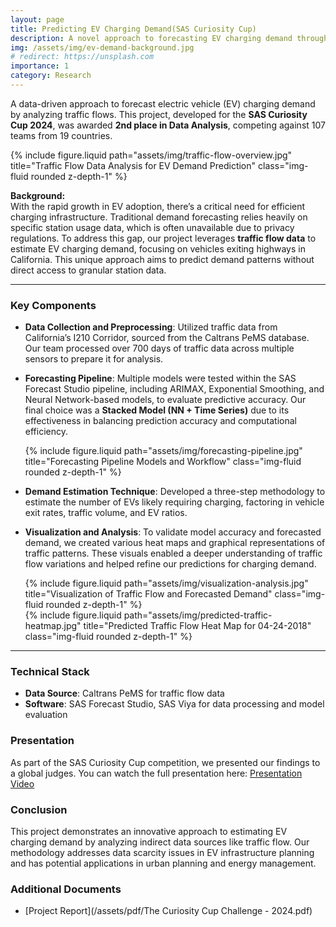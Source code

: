 ```yaml
---
layout: page
title: Predicting EV Charging Demand(SAS Curiosity Cup)
description: A novel approach to forecasting EV charging demand through traffic data, achieving 2nd place in the SAS Curiosity Cup.
img: /assets/img/ev-demand-background.jpg
# redirect: https://unsplash.com
importance: 1
category: Research
---
```


A data-driven approach to forecast electric vehicle (EV) charging demand by analyzing traffic flows. This project, developed for the **SAS Curiosity Cup 2024**, was awarded **2nd place in Data Analysis**, competing against 107 teams from 19 countries.

<div class="row justify-content-sm-center">
  <div class="col-sm-8 mt-3 mt-md-0">
    {% include figure.liquid path="assets/img/traffic-flow-overview.jpg" title="Traffic Flow Data Analysis for EV Demand Prediction" class="img-fluid rounded z-depth-1" %}
  </div>
</div>

**Background:**  
With the rapid growth in EV adoption, there’s a critical need for efficient charging infrastructure. Traditional demand forecasting relies heavily on specific station usage data, which is often unavailable due to privacy regulations. To address this gap, our project leverages **traffic flow data** to estimate EV charging demand, focusing on vehicles exiting highways in California. This unique approach aims to predict demand patterns without direct access to granular station data.

---

### Key Components

- **Data Collection and Preprocessing**: Utilized traffic data from California’s I210 Corridor, sourced from the Caltrans PeMS database. Our team processed over 700 days of traffic data across multiple sensors to prepare it for analysis.

- **Forecasting Pipeline**: Multiple models were tested within the SAS Forecast Studio pipeline, including ARIMAX, Exponential Smoothing, and Neural Network-based models, to evaluate predictive accuracy. Our final choice was a **Stacked Model (NN + Time Series)** due to its effectiveness in balancing prediction accuracy and computational efficiency.

  <div class="row justify-content-sm-center">
    <div class="col-sm-8 mt-3 mt-md-0">
      {% include figure.liquid path="assets/img/forecasting-pipeline.jpg" title="Forecasting Pipeline Models and Workflow" class="img-fluid rounded z-depth-1" %}
    </div>
  </div>

- **Demand Estimation Technique**: Developed a three-step methodology to estimate the number of EVs likely requiring charging, factoring in vehicle exit rates, traffic volume, and EV ratios.

- **Visualization and Analysis**: To validate model accuracy and forecasted demand, we created various heat maps and graphical representations of traffic patterns. These visuals enabled a deeper understanding of traffic flow variations and helped refine our predictions for charging demand.

  <div class="row justify-content-sm-center">
    <div class="col-sm-8 mt-3 mt-md-0">
      {% include figure.liquid path="assets/img/visualization-analysis.jpg" title="Visualization of Traffic Flow and Forecasted Demand" class="img-fluid rounded z-depth-1" %}
    </div>
    <div class="col-sm-6 mt-3 mt-md-0">
        {% include figure.liquid path="assets/img/predicted-traffic-heatmap.jpg" title="Predicted Traffic Flow Heat Map for 04-24-2018" class="img-fluid rounded z-depth-1" %}
    </div>
  </div>

---

### Technical Stack

- **Data Source**: Caltrans PeMS for traffic flow data
- **Software**: SAS Forecast Studio, SAS Viya for data processing and model evaluation

### Presentation

As part of the SAS Curiosity Cup competition, we presented our findings to a global judges. You can watch the full presentation here: [Presentation Video](https://drive.google.com/file/d/1DMhQXusxH984wqGK-CzVcuGfbRKRSVd0/view?pli=1)

### Conclusion

This project demonstrates an innovative approach to estimating EV charging demand by analyzing indirect data sources like traffic flow. Our methodology addresses data scarcity issues in EV infrastructure planning and has potential applications in urban planning and energy management.

### Additional Documents

- [Project Report](/assets/pdf/The Curiosity Cup Challenge - 2024.pdf)
